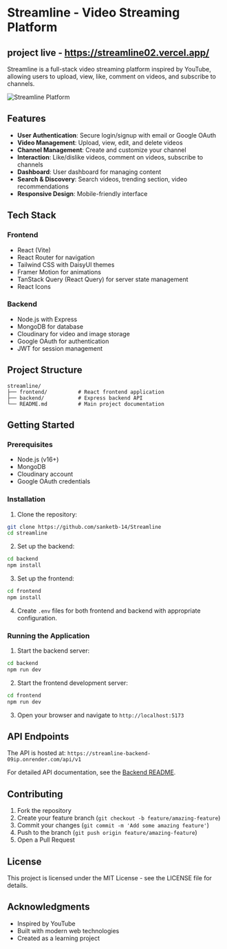 # Streamline - Video Streaming Platform

## project live - https://streamline02.vercel.app/

Streamline is a full-stack video streaming platform inspired by YouTube, allowing users to upload, view, like, comment on videos, and subscribe to channels.

![Streamline Platform](https://asset.cloudinary.com/dby7q0okj/352f59633d0c4b18880e4c4374f6f3ee)

## Features

- **User Authentication**: Secure login/signup with email or Google OAuth
- **Video Management**: Upload, view, edit, and delete videos
- **Channel Management**: Create and customize your channel
- **Interaction**: Like/dislike videos, comment on videos, subscribe to channels
- **Dashboard**: User dashboard for managing content
- **Search & Discovery**: Search videos, trending section, video recommendations
- **Responsive Design**: Mobile-friendly interface

## Tech Stack

### Frontend
- React (Vite)
- React Router for navigation
- Tailwind CSS with DaisyUI themes
- Framer Motion for animations
- TanStack Query (React Query) for server state management
- React Icons

### Backend
- Node.js with Express
- MongoDB for database
- Cloudinary for video and image storage
- Google OAuth for authentication
- JWT for session management

## Project Structure

```
streamline/
├── frontend/          # React frontend application
├── backend/           # Express backend API
└── README.md          # Main project documentation
```

## Getting Started

### Prerequisites

- Node.js (v16+)
- MongoDB
- Cloudinary account
- Google OAuth credentials

### Installation

1. Clone the repository:
```bash
git clone https://github.com/sanketb-14/Streamline
cd streamline
```

2. Set up the backend:
```bash
cd backend
npm install
```

3. Set up the frontend:
```bash
cd frontend
npm install
```

4. Create `.env` files for both frontend and backend with appropriate configuration.

### Running the Application

1. Start the backend server:
```bash
cd backend
npm run dev
```

2. Start the frontend development server:
```bash
cd frontend
npm run dev
```

3. Open your browser and navigate to `http://localhost:5173`

## API Endpoints

The API is hosted at: `https://streamline-backend-09ip.onrender.com/api/v1`

For detailed API documentation, see the [Backend README](./backend/README.md).

## Contributing

1. Fork the repository
2. Create your feature branch (`git checkout -b feature/amazing-feature`)
3. Commit your changes (`git commit -m 'Add some amazing feature'`)
4. Push to the branch (`git push origin feature/amazing-feature`)
5. Open a Pull Request

## License

This project is licensed under the MIT License - see the LICENSE file for details.

## Acknowledgments

- Inspired by YouTube
- Built with modern web technologies
- Created as a learning project